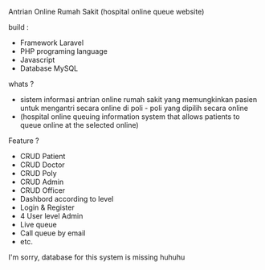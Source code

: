 Antrian Online Rumah Sakit (hospital online queue website)

build :
- Framework Laravel 
- PHP programing language 
- Javascript
- Database MySQL 

whats ?
- sistem informasi antrian online rumah sakit yang memungkinkan pasien untuk mengantri secara online di poli - poli yang dipilih secara online
- (hospital online queuing information system that allows patients to queue online at the selected online)

Feature ? 
- CRUD Patient
- CRUD Doctor
- CRUD Poly
- CRUD Admin
- CRUD Officer
- Dashbord according to level
- Login & Register
- 4 User level Admin
- Live queue
- Call queue by email
- etc.

I'm sorry, database for this system is missing huhuhu



